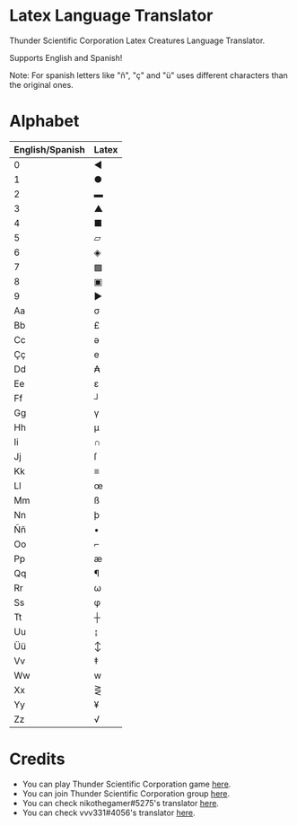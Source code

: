# Latex Language Translator
Thunder Scientific Corporation Latex Creatures Language Translator.

Supports English and Spanish!

Note: For spanish letters like "ñ", "ç" and "ü" uses different characters than the original ones.
# Alphabet
| English/Spanish | Latex |
| ---------- | ------- |
| 0 | ◀ |
| 1 | ● |
| 2 | ▬ |
| 3 | ▲ |
| 4 | ■ |
| 5 | ▱ |
| 6 | ◈ |
| 7 | ▩ |
| 8 | ▣ |
| 9 | ▶ |
| Aa | σ |
| Bb | £ |
| Cc | ǝ |
| Çç | e |
| Dd | ₳ |
| Ee | ε |
| Ff | ┘ |
| Gg | γ |
| Hh | μ |
| Ii | ∩ |
| Jj | ſ |
| Kk | ≡ |
| Ll | œ |
| Mm | ß |
| Nn | þ |
| Ññ | • |
| Oo | ⌐ |
| Pp | æ |
| Qq | ¶ |
| Rr | ω |
| Ss | φ |
| Tt | ┼ |
| Uu | ↨ |
| Üü | ↕ |
| Vv | ‡ |
| Ww | w |
| Xx | ⋛ |
| Yy | ¥ |
| Zz | √ |

# Credits
- You can play Thunder Scientific Corporation game [here](https://www.roblox.com/games/7131355525/Thunder-Scientific-Corporation).
- You can join Thunder Scientific Corporation group [here](https://www.roblox.com/groups/11577231/Thunder-Scientific-Corporation#!/about).
- You can check nikothegamer#5275's translator [here](https://nikothegamer100.github.io/latex-language-translator/).
- You can check vvv331#4056's translator [here](https://vvv331.github.io/TSCLatexTranslator/).
